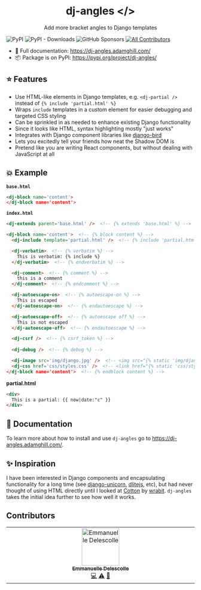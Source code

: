 <p align="center">
  <h1 align="center">dj-angles &lt;/&gt;</h1>
</p>
<p align="center">Add more bracket angles to Django templates</p>

![PyPI](https://img.shields.io/pypi/v/dj-angles?color=blue&style=flat-square)
![PyPI - Downloads](https://img.shields.io/pypi/dm/dj-angles?color=blue&style=flat-square)
![GitHub Sponsors](https://img.shields.io/github/sponsors/adamghill?color=blue&style=flat-square)
[![All Contributors](https://img.shields.io/badge/all_contributors-1-orange.svg?style=flat-square)](#contributors-)

- 📖 Full documentation: https://dj-angles.adamghill.com/
- 📦 Package is on PyPI: https://pypi.org/project/dj-angles/

## ⭐ Features

- Use HTML-like elements in Django templates, e.g. `<dj-partial />` instead of `{% include 'partial.html' %}`
- Wraps `include` templates in a custom element for easier debugging and targeted CSS styling
- Can be sprinkled in as needed to enhance existing Django functionality
- Since it looks like HTML, syntax highlighting mostly "just works"
- Integrates with Django component libraries like [django-bird](https://django-bird.readthedocs.io)
- Lets you excitedly tell your friends how neat the Shadow DOM is
- Pretend like you are writing React components, but without dealing with JavaScript at all

## 💥 Example

**`base.html`**

```html
<dj-block name='content'>
</dj-block name='content'>
```

**`index.html`**

```html
<dj-extends parent='base.html' />  <!-- {% extends 'base.html' %} -->

<dj-block name='content'>  <!-- {% block content %} -->
  <dj-include template='partial.html' />  <!-- {% include 'partial.html' %} -->

  <dj-verbatim>  <!-- {% verbatim %} -->
    This is verbatim: {% include %}
  </dj-verbatim>  <!-- {% endverbatim %} -->

  <dj-comment>  <!-- {% comment %} -->
    this is a comment
  </dj-comment>  <!-- {% endcomment %} -->

  <dj-autoescape-on>  <!-- {% autoescape-on %} -->
    This is escaped
  </dj-autoescape-on>  <!-- {% endautoescape %} -->

  <dj-autoescape-off>  <!-- {% autoescape off %} -->
    This is not escaped
  </dj-autoescape-off>  <!-- {% endautoescape %} -->

  <dj-csrf />  <!-- {% csrf_token %} -->
  
  <dj-debug />  <!-- {% debug %} -->

  <dj-image src='img/django.jpg' />  <!-- <img src="{% static 'img/django.jpg' %}" /> -->
  <dj-css href='css/styles.css' />  <!-- <link href="{% static 'css/styles.css' %}" rel="stylesheet" /> -->
</dj-block name='content'>  <!-- {% endblock content %} -->
```

**partial.html**

```html
<div>
  This is a partial: {{ now|date:"c" }}
</div>
```

## 📖 Documentation

To learn more about how to install and use `dj-angles` go to https://dj-angles.adamghill.com/.

## ✨ Inspiration

I have been interested in Django components and encapsulating functionality for a long time (see [django-unicorn](https://www.django-unicorn.com), [dlitejs](https://dlitejs.com), etc), but had never thought of using HTML directly until I looked at [Cotton](https://django-cotton.com) by [wrabit](https://github.com/wrabit). `dj-angles` takes the initial idea further to see how well it works.

## Contributors

<!-- ALL-CONTRIBUTORS-LIST:START - Do not remove or modify this section -->
<!-- prettier-ignore-start -->
<!-- markdownlint-disable -->
<table>
  <tbody>
    <tr>
      <td align="center" valign="top" width="14.28%"><a href="http://www.levit.be"><img src="https://avatars.githubusercontent.com/u/1215070?v=4?s=100" width="100px;" alt="Emmanuelle Delescolle"/><br /><sub><b>Emmanuelle Delescolle</b></sub></a><br /><a href="https://github.com/adamghill/dj-angles/commits?author=nanuxbe" title="Code">💻</a> <a href="https://github.com/adamghill/dj-angles/commits?author=nanuxbe" title="Tests">⚠️</a> <a href="https://github.com/adamghill/dj-angles/commits?author=nanuxbe" title="Documentation">📖</a></td>
    </tr>
  </tbody>
</table>

<!-- markdownlint-restore -->
<!-- prettier-ignore-end -->

<!-- ALL-CONTRIBUTORS-LIST:END -->
<!-- prettier-ignore-start -->
<!-- markdownlint-disable -->

<!-- markdownlint-restore -->
<!-- prettier-ignore-end -->

<!-- ALL-CONTRIBUTORS-LIST:END -->
